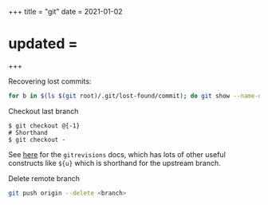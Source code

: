 +++
title = "git"
date = 2021-01-02
# updated = 
+++


Recovering lost commits:

```bash
for b in $(ls $(git root)/.git/lost-found/commit); do git show --name-only --oneline $b | grep 'flash.h' && git show $b; done | less
```

Checkout last branch

```console
$ git checkout @{-1}
# Shorthand
$ git checkout -
```

See [here](https://mirrors.edge.kernel.org/pub/software/scm/git/docs/gitrevisions.html) for the `gitrevisions` docs, which has lots of other useful constructs like `${u}` which is shorthand for the upstream branch.


Delete remote branch

```bash
git push origin --delete <branch>
```
